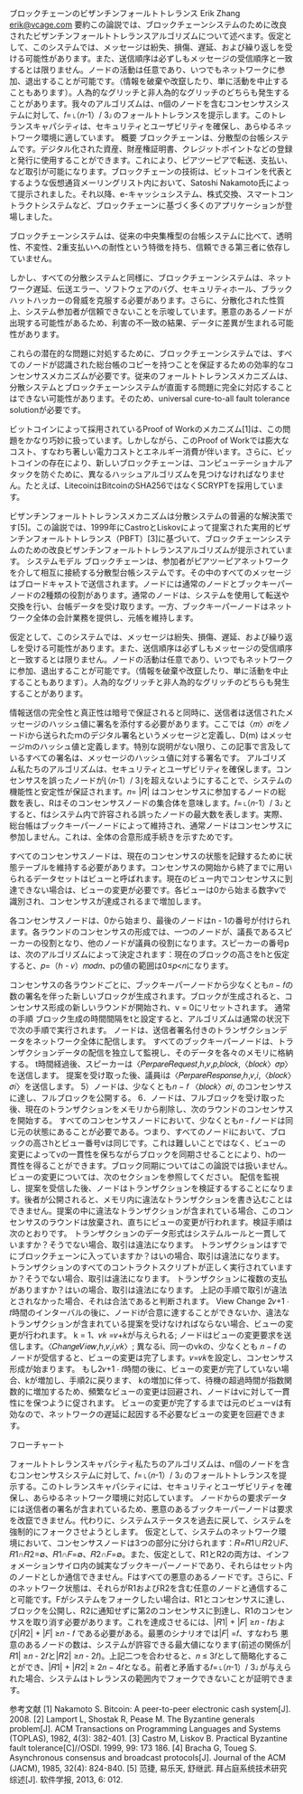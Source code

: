 ブロックチェーンのビザンチンフォールトトレランス
Erik Zhang
erik@vcage.com
要約
​この論説では、ブロックチェーンシステムのために改良されたビザンチンフォールトトレランスアルゴリズムについて述べます。仮定として、このシステムでは、メッセージは紛失、損傷、遅延、および繰り返しを受ける可能性があります。また、送信順序は必ずしもメッセージの受信順序と一致するとは限りません。ノードの活動は任意であり、いつでもネットワークに参加、退出することが可能です。（情報を破棄や改竄したり、単に活動を中止することもあります）。人為的なグリッチと非人為的なグリッチのどちらも発生することがあります。我々のアルゴリズムは、n個のノードを含むコンセンサスシステムに対して、𝑓=⌊（𝑛-1）/ 3⌋のフォールトトレランスを提示します。このトレランスキャパシティは、セキュリティとユーザビリティを確保し、あらゆるネットワーク環境に適しています。
概要
ブロックチェーンは、分散型の台帳システムです。デジタル化された資産、財産権証明書、クレジットポイントなどの登録と発行に使用することができます。これにより、ピアツーピアで転送、支払い、など取引が可能になります。ブロックチェーンの技術は、ビットコインを代表とするような仮想通貨メーリングリスト内において、Satoshi Nakamoto氏によって提示されました。それ以降、e-キャッシュシステム、株式交換、スマートコントラクトシステムなど、ブロックチェーンに基づく多くのアプリケーションが登場しました。

ブロックチェーンシステムは、従来の中央集権型の台帳システムに比べて、透明性、不変性、2重支払いへの耐性という特徴を持ち、信頼できる第三者に依存していません。

しかし、すべての分散システムと同様に、ブロックチェーンシステムは、ネットワーク遅延、伝送エラー、ソフトウェアのバグ、セキュリティホール、ブラックハットハッカーの脅威を克服する必要があります。さらに、分散化された性質上、システム参加者が信頼できないことを示唆しています。悪意のあるノードが出現する可能性があるため、利害の不一致の結果、データに差異が生まれる可能性があります。

これらの潜在的な問題に対処するために、ブロックチェーンシステムでは、すべてのノードが認識された総台帳のコピーを持つことを保証するための効率的なコンセンサスメカニズムが必要です。従来のフォールトトレランスメカニズムは、分散システムとブロックチェーンシステムが直面する問題に完全に対応することはできない可能性があります。そのため、universal cure-to-all fault tolerance solutionが必要です。

ビットコインによって採用されているProof of Workのメカニズム[1]は、この問題をかなり巧妙に扱っています。しかしながら、このProof of Workでは膨大なコスト、すなわち著しい電力コストとエネルギー消費が伴います。さらに、ビットコインの存在により、新しいブロックチェーンは、コンピューテーショナルアタックを防ぐために、異なるハッシュアルゴリズムを見つけなければなりません。たとえば、LitecoinはBitcoinのSHA256ではなくSCRYPTを採用しています。

ビザンチンフォールトトレランスメカニズムは分散システムの普遍的な解決策です[5]。この論説では、1999年にCastroとLiskovによって提案された実用的ビザンチンフォールトトレランス（PBFT）[3]に基づいて、ブロックチェーンシステムのための改良ビザンチンフォールトトレランスアルゴリズムが提示されています。
システムモデル
ブロックチェーンは、参加者がピアツーピアネットワークを介して相互に接続する分散型台帳システムです。その中のすべてのメッセージはブロードキャストで送信されます。ノードには通常のノードとブックキーパーノードの2種類の役割があります。通常のノードは、システムを使用して転送や交換を行い、台帳データを受け取ります。一方、ブックキーパーノードはネットワーク全体の会計業務を提供し、元帳を維持します。

仮定として、このシステムでは、メッセージは紛失、損傷、遅延、および繰り返しを受ける可能性があります。また、送信順序は必ずしもメッセージの受信順序と一致するとは限りません。ノードの活動は任意であり、いつでもネットワークに参加、退出することが可能です。（情報を破棄や改竄したり、単に活動を中止することもあります）。人為的なグリッチと非人為的なグリッチのどちらも発生することがあります。

情報送信の完全性と真正性は暗号で保証されると同時に、送信者は送信されたメッセージのハッシュ値に署名を添付する必要があります。ここでは〈𝑚〉𝜎𝑖をノードiから送られたｍのデジタル署名というメッセージと定義し、D(m) はメッセージmのハッシュ値と定義します。特別な説明がない限り、この記事で言及しているすべての署名は、メッセージのハッシュ値に対する署名です。
アルゴリズム
​私たちのアルゴリズムは、セキュリティとユーザビリティを確保します。コンセンサスを誤ったノードが⌊（𝑛-1）/ 3⌋を超えないようにすることで、システムの機能性と安定性が保証されます。𝑛= |𝑅| はコンセンサスに参加するノードの総数を表し、Rはそのコンセンサスノードの集合体を意味します。𝑓=⌊（𝑛-1）/ 3⌋とすると、fはシステム内で許容される誤ったノードの最大数を表します。実際、総台帳はブックキーパーノードによって維持され、通常ノードはコンセンサスに参加しません。これは、全体の合意形成手続きを示すためです。

すべてのコンセンサスノードは、現在のコンセンサスの状態を記録するために状態テーブルを維持する必要があります。コンセンサスの開始から終了までに用いられるデータセットはビューと呼ばれます。現在のビュー内でコンセンサスに到達できない場合は、ビューの変更が必要です。各ビューは0から始まる数字vで識別され、コンセンサスが達成されるまで増加します。

各コンセンサスノードは、0から始まり、最後のノードはn - 1の番号が付けられます。各ラウンドのコンセンサスの形成では、一つのノードが、議長であるスピーカーの役割となり、他のノードが議員の役割になります。スピーカーの番号pは、次のアルゴリズムによって決定されます：現在のブロックの高さをhと仮定すると、𝑝=（ℎ - 𝑣）𝑚𝑜𝑑𝑛、pの値の範囲は0≤𝑝<𝑛になります。

コンセンサスの各ラウンドごとに、ブックキーパーノードから少なくとも𝑛 − 𝑓の数の署名を伴った新しいブロックが生成されます。ブロックが生成されると、コンセンサス形成の新しいラウンドが開始され、v = 0にリセットされます。
通常の手順
ブロック生成の時間間隔をtと設定すると、アルゴリズムは通常の状況下で次の手順で実行されます。
ノードは、送信者署名付きのトランザクションデータをネットワーク全体に配信します。
すべてのブックキーパーノードは、トランザクションデータの配信を独立して監視し、そのデータを各々のメモリに格納する。
t時間経過後、スピーカーは〈𝑃𝑒𝑟𝑝𝑎𝑟𝑒𝑅𝑒𝑞𝑢𝑒𝑠𝑡,ℎ,𝑣,𝑝,𝑏𝑙𝑜𝑐𝑘,〈𝑏𝑙𝑜𝑐𝑘〉𝜎𝑝〉を送信します。
提案を受け取った後、議員iは〈𝑃𝑒𝑟𝑝𝑎𝑟𝑒𝑅𝑒𝑠𝑝𝑜𝑛𝑠𝑒,ℎ,𝑣,𝑖,〈𝑏𝑙𝑜𝑐𝑘〉𝜎𝑖〉を送信します。
5）ノードは、少なくとも𝑛 − 𝑓 〈𝑏𝑙𝑜𝑐𝑘〉𝜎𝑖, のコンセンサスに達し、フルブロックを公開する。
6．ノードは、フルブロックを受け取った後、現在のトランザクションをメモリから削除し、次のラウンドのコンセンサスを開始する。
すべてのコンセンサスノードにおいて、少なくとも𝑛 - 𝑓ノードは同じ元の状態にあることが必要である。つまり、すべてのノードiにおいて、ブロックの高さhとビュー番号vは同じです。これは難しいことではなく、ビューの変更によってvの一貫性を保ちながらブロックを同期させることにより、hの一貫性を得ることができます。ブロック同期についてはこの論説では扱いません。ビューの変更については、次のセクションを参照してください。
配信を監視し、提案を受信した後、ノードはトランザクションを検証するすることになります。後者が公開されると、メモリ内に違法なトランザクションを書き込むことはできません。提案の中に違法なトランザクションが含まれている場合、このコンセンサスのラウンドは放棄され、直ちにビューの変更が行われます。検証手順は次のとおりです。
トランザクションのデータ形式はシステムルールと一貫していますか？そうでない場合、取引は違法になります。
トランザクションはすでにブロックチェーンに入っていますか？はいの場合、取引は違法になります。
トランザクションのすべてのコントラクトスクリプトが正しく実行されていますか？そうでない場合、取引は違法になります。
トランザクションに複数の支払がありますか？はいの場合、取引は違法になります。
上記の手順で取引が違法とされなかった場合、それは合法であると判断されます。
View Change
 2𝑣+1 ⋅ 𝑡時間のインターバルの後に、ノードiが合意に達することができないか、違法なトランザクションが含まれている提案を受けなければならない場合、ビューの変更が行われます。
k = 1、𝑣𝑘 =𝑣+𝑘が与えられる;
ノードiはビューの変更要求を送信します。〈𝐶ℎ𝑎𝑛𝑔𝑒𝑉𝑖𝑒𝑤,ℎ,𝑣,𝑖,𝑣𝑘〉;
異なるi、同一のvkの、少なくとも 𝑛 − 𝑓 のノードが受信すると、ビューの変更は完了します。𝑣=𝑣𝑘を設定し、コンセンサス形成が始まります。
もし2𝑣+1 ⋅ 𝑡時間の後に、ビューの変更が完了していない場合、kが増加し、手順2に戻ります、
kの増加に伴って、待機の超過時間が指数関数的に増加するため、頻繁なビューの変更は回避され、ノードはvに対して一貫性にを保つように促されます。
ビューの変更が完了するまでは元のビューvは有効なので、ネットワークの遅延に起因する不必要なビューの変更を回避できます。

フローチャート

フォールトトレランスキャパシティ
​私たちのアルゴリズムは、n個のノードを含むコンセンサスシステムに対して、𝑓=⌊（𝑛-1）/ 3⌋のフォールトトレランスを提示する。このトレランスキャパシティには、セキュリティとユーザビリティを確保し、あらゆるネットワーク環境に対応しています。
ノードからの要求データには送信者の署名が含まれているため、悪意のあるブックキーパーノードは要求を改竄できません。代わりに、システムステータスを過去に戻して、システムを強制的にフォークさせようとします。
仮定として、システムのネットワーク環境において、コンセンサスノードは3つの部分に分けられます：𝑅=𝑅1∪𝑅2∪𝐹、𝑅1∩𝑅2=∅、𝑅1∩𝐹=∅、𝑅2∩𝐹=∅。また、仮定として、R1とR2の両方は、インフォメーションサイロ内の誠実なブックキーパーノードであり、それらはセット内のノードとしか通信できません。Fはすべての悪意のあるノードです。さらに、Fのネットワーク状態は、それらがR1およびR2を含む任意のノードと通信すること可能です。Fがシステムをフォークしたい場合は、R1とコンセンサスに達し、ブロックを公開し、R2に通知せずに第2のコンセンサスに到達し、R1のコンセンサスを取り消す必要があります。これを達成させるには、|𝑅1| + |𝐹| ≥𝑛 - 𝑓および|𝑅2| + |𝐹| ≥𝑛 - 𝑓 である必要がある。最悪のシナリオでは|𝐹| =𝑓、すなわち 悪意のあるノードの数は、システムが許容できる最大値になります(前述の関係が|𝑅1| ≥𝑛 - 2𝑓と|𝑅2| ≥𝑛 - 2𝑓)。上記二つを合わせると、​𝑛 ≤ 3𝑓として簡略化することができ、|𝑅1| + |𝑅2| ≥ 2𝑛 − 4𝑓となる。前者と矛盾する𝑓=⌊（𝑛-1）/ 3⌋が与えられた場合、システムはトレランスの範囲内でフォークできないことが証明できます。

参考文献
[1] Nakamoto S. Bitcoin: A peer-to-peer electronic cash system[J]. 2008.
[2] Lamport L, Shostak R, Pease M. The Byzantine generals problem[J]. ACM Transactions on Programming Languages and Systems (TOPLAS), 1982, 4(3): 382-401.
[3] Castro M, Liskov B. Practical Byzantine fault tolerance[C]//OSDI. 1999, 99: 173 186.
[4] Bracha G, Toueg S. Asynchronous consensus and broadcast protocols[J]. Journal of the ACM (JACM), 1985, 32(4): 824-840.
[5] 范捷, 易乐天, 舒继武. 拜占庭系统技术研究综述[J]. 软件学报, 2013, 6: 012.

